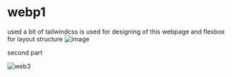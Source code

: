 # webp1
used a bit of tailwindcss is used for designing of this webpage and flexbox for layout structure
![image](https://github.com/user-attachments/assets/14d6473b-7f84-4ad0-8226-bad1f91e4350)

second part

![web3](https://github.com/user-attachments/assets/bacdb1fd-399f-45b6-bead-64e667521c92)



